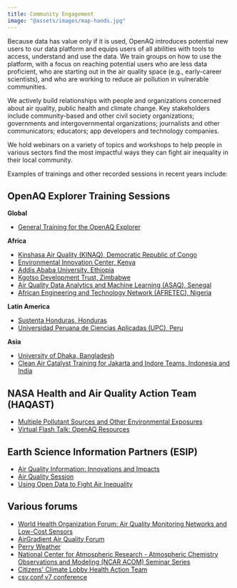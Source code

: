 ```yaml
---
title: Community Engagement
image: "@assets/images/map-hands.jpg"
---
```

Because data has value only if it is used, OpenAQ introduces potential new users to our data platform and equips users of all abilities with tools to access, understand and use the data. We train groups on how to use the platform, with a focus on reaching potential users who are less data proficient, who are starting out in the air quality space (e.g., early-career scientists), and who are working to reduce air pollution in vulnerable communities.

We actively build relationships with people and organizations concerned about air quality, public health and climate change. Key stakeholders include community-based and other civil society organizations; governments and intergovernmental organizations; journalists and other communicators; educators; app developers and technology companies.

We hold webinars on a variety of topics and workshops to help people in various sectors find the most impactful ways they can fight air inequality in their local community.

Examples of trainings and other recorded sessions in recent years include:

## **OpenAQ Explorer Training Sessions**

**Global**

* [General Training for the OpenAQ Explorer](<>)

**Africa**

* [Kinshasa Air Quality (KINAQ), Democratic Republic of Congo](https://youtu.be/dPhMEm7B9jo)
* [Environmental Innovation Center, Kenya](https://youtu.be/gvojpTr_eeY)
* [Addis Ababa University, Ethiopia](https://youtu.be/N917FHY9LRw)
* [Kgotso Development Trust, Zimbabwe](https://youtu.be/CAk40VlzBj0)
* [Air Quality Data Analytics and Machine Learning (ASAQ), Senegal](https://youtu.be/lQYBgi5WGpw)
* [African Engineering and Technology Network (AFRETEC), Nigeria](https://www.youtube.com/watch?v=FPWpmkrbCRI)

**Latin America**

* [Sustenta Honduras, Honduras](https://youtu.be/XsoPuv55QLU)
* [Universidad Peruana de Ciencias Aplicadas (UPC), Peru](https://youtu.be/8zRoWhloMA4?feature=shared)

**Asia**

* [University of Dhaka, Bangladesh](https://youtu.be/GBw7vGohSJI)
* [Clean Air Catalyst Training for Jakarta and Indore Teams, Indonesia and India](https://youtu.be/NMIDJAcFMsU)

[](https://youtu.be/bDMWCOwZUk8)

## **NASA Health and Air Quality Action Team (HAQAST)**

* [Multiple Pollutant Sources and Other Environmental Exposures](https://www.youtube.com/watch?v=B4u0jQa5to8&t=1537s)
* [Virtual Flash Talk: OpenAQ Resources](https://haqast.org/haqast-showcase-2025/#virtualflashtalks)

## **Earth Science Information Partners (ESIP)**

* [Air Quality Information: Innovations and Impacts](https://www.youtube.com/watch?v=nsandPI9vBA)
* [Air Quality Session](https://youtu.be/uVzC2vmBtYE?feature=shared&t=2236)
* [Using Open Data to Fight Air Inequality](https://www.youtube.com/watch?v=Eh1itk7vSgM&list=PL8X9E6I5_i8gA_VHWtcLa8qXknTyO_o7v&index=20)

## **Various forums**

* [World Health Organization Forum: Air Quality Monitoring Networks and Low-Cost Sensors](https://youtu.be/nIQVeVlE2qU?feature=shared&t=2688)
* [AirGradient Air Quality Forum](https://www.youtube.com/watch?v=UV00VTA8CkM)
* [Perry Weather](https://perryweather.com/resources/understanding-air-quality-webinar/)[](<>)
* [National Center for Atmospheric Research - Atmospheric Chemistry Observations and Modeling (NCAR ACOM) Seminar Series](https://www.youtube.com/watch?v=t0Scl9kE_1g)
* [Citizens' Climate Lobby Health Action Team](https://www.youtube.com/watch?v=Li3YQkDK3bg)
* [csv,conf,v7 conference](https://www.youtube.com/watch?v=nUBiiNEkXuE)[](https://www.youtube.com/watch?v=nUBiiNEkXuE)[](https://www.youtube.com/watch?v=Eh1itk7vSgM&list=PL8X9E6I5_i8gA_VHWtcLa8qXknTyO_o7v&index=20)
